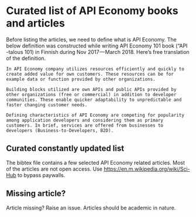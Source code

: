 # Curated list of API Economy books and articles


Before listing the articles, we need to define what is API Economy. The below definition was constructed while writing API Economy 101 book (“API -talous 101) in Finnish during Nov 2017 — March 2018. Here’s free translation of the definition.

```
In API Economy company utilizes resources efficiently and quickly to create added value for own customers. These resources can be for example data or function provided by other organizations.

Building blocks utilized are own APIs and public APIs provided by other organizations (free or commercial) in addition to developer communities. These enable quicker adaptability to unpredictable and faster changing customer needs.

Defining characteristics of API Economy are competing for popularity among application developers and considering them as primary customers. In brief, services are offered from businesses to developers (Business-to-Developers, B2D).
```

## Curated constantly updated list

The bibtex file contains a few selected API Economy related articles. Most of the articles are not open access. Use https://en.m.wikipedia.org/wiki/Sci-Hub to bypass paywalls.


## Missing article?

Article missing? Raise an issue. Articles should be academic in nature.
